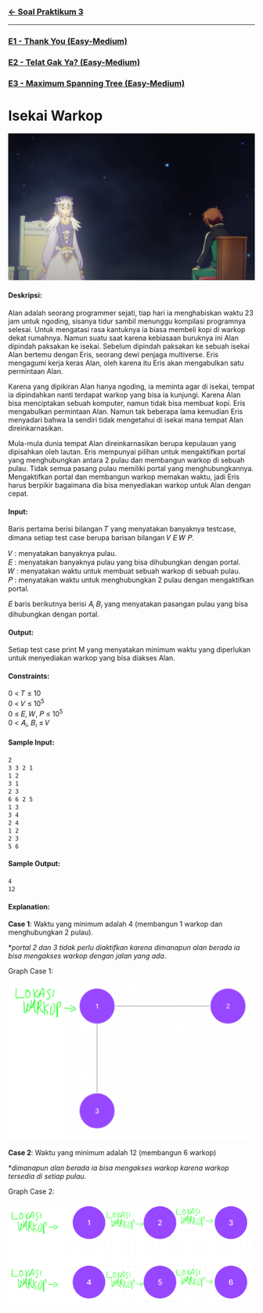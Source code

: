 ### [← Soal Praktikum 3](../../README.md)
<hr />

### [E1 - Thank You (Easy-Medium)](../prob-E1/README.md)
### [E2 - Telat Gak Ya? (Easy-Medium)](../prob-E2/README.md)
### [E3 - Maximum Spanning Tree (Easy-Medium)](../prob-E3/README.md)
# Isekai Warkop
<p align="center">
  <img src="../../../assets/isekai-warkop-cover.png"/>
</p>

#### Deskripsi: 
Alan adalah seorang programmer sejati, tiap hari ia menghabiskan waktu 23 jam untuk ngoding, sisanya tidur sambil menunggu kompilasi programnya selesai. Untuk mengatasi rasa kantuknya ia biasa membeli kopi di warkop dekat rumahnya. Namun suatu saat karena kebiasaan buruknya ini Alan dipindah paksakan ke isekai. Sebelum dipindah paksakan ke sebuah isekai Alan bertemu dengan Eris, seorang dewi penjaga multiverse. Eris mengagumi kerja keras Alan, oleh karena itu Eris akan mengabulkan satu permintaan Alan.

Karena yang dipikiran Alan hanya ngoding, ia meminta agar di isekai, tempat ia dipindahkan nanti terdapat warkop yang bisa ia kunjungi. Karena Alan bisa menciptakan sebuah komputer, namun tidak bisa membuat kopi. Eris mengabulkan permintaan Alan. Namun tak beberapa lama kemudian Eris menyadari bahwa Ia sendiri tidak mengetahui di isekai mana tempat Alan direinkarnasikan. 

Mula-mula dunia tempat Alan direinkarnasikan berupa kepulauan yang dipisahkan oleh lautan. Eris mempunyai pilihan untuk mengaktifkan portal yang menghubungkan antara 2 pulau dan membangun warkop di sebuah pulau. Tidak semua pasang pulau memiliki portal yang menghubungkannya. Mengaktifkan portal dan membangun warkop memakan waktu, jadi Eris harus berpikir bagaimana dia
bisa menyediakan warkop untuk Alan dengan cepat.

#### Input:
Baris pertama berisi bilangan 𝑇 yang menyatakan banyaknya testcase, dimana setiap test case berupa barisan bilangan 𝑉 𝐸 𝑊 𝑃.

𝑉 : menyatakan banyaknya pulau.<br>
𝐸 : menyatakan banyaknya pulau yang bisa dihubungkan dengan portal.<br>
𝑊 : menyatakan waktu untuk membuat sebuah warkop di sebuah pulau.<br>
𝑃 : menyatakan waktu untuk menghubungkan 2 pulau dengan mengaktifkan portal.

𝐸 baris berikutnya berisi 𝐴<sub>𝑖</sub> 𝐵<sub>𝑖</sub> yang menyatakan pasangan pulau yang bisa dihubungkan dengan portal.

#### Output:
Setiap test case print M yang menyatakan minimum waktu yang diperlukan untuk menyediakan warkop yang bisa diakses Alan.

#### Constraints:
0 < 𝑇 ≤ 10<br>
0 < 𝑉 ≤ 10<sup>5</sup><br>
0 ≤ 𝐸, 𝑊, 𝑃 ≤ 10<sup>5</sup><br>
0 < 𝐴<sub>𝑖</sub>, 𝐵<sub>𝑖</sub> ≤ 𝑉

#### Sample Input:
```
2
3 3 2 1
1 2
3 1
2 3
6 6 2 5
1 3
3 4
2 4
1 2
2 3
5 6
```

#### Sample Output:
```
4
12
```

#### Explanation:
**Case 1**: Waktu yang minimum adalah 4 (membangun 1 warkop dan menghubungkan 2 pulau).

*_portal 2 dan 3 tidak perlu diaktifkan karena dimanapun alan berada ia bisa mengakses warkop
dengan jalan yang ada_.

Graph Case 1:
<p align="center">
  <img src="../../../assets/isekai-warkop-explanation-1.png"/>
</p>

**Case 2**: Waktu yang minimum adalah 12 (membangun 6 warkop)

*_dimanapun alan berada ia bisa mengakses warkop karena warkop tersedia di setiap pulau_.

Graph Case 2:
<p align="center">
  <img src="../../../assets/isekai-warkop-explanation-2.png"/>
</p>
